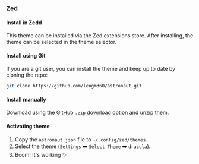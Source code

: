 ### [Zed](https://zed.dev)

#### Install in Zedd

This theme can be installed via the Zed extensions store.
After installing, the theme can be selected in the theme selector.

#### Install using Git

If you are a git user, you can install the theme and keep up to date by cloning the repo:

```bash
git clone https://github.com/leogm360/astronaut.git
```

#### Install manually

Download using the [GitHub `.zip` download](https://codeload.github.com/leogm360/astronaut/zip/refs/heads/main) option and unzip them.

#### Activating theme

1. Copy the `astronaut.json` file to `~/.config/zed/themes`.
2. Select the theme (`Settings` ➡️ `Select Theme` ➡️ `dracula`).
3. Boom! It's working ✨
